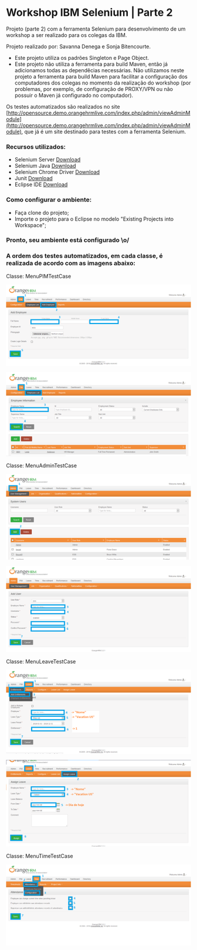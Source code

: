 # Workshop IBM Selenium | Parte 2

Projeto (parte 2) com a ferramenta Selenium para desenvolvimento de um workshop a ser realizado para os colegas da IBM.

Projeto realizado por: Savanna Denega e Sonja Bitencourte.

- Este projeto utiliza os padrões Singleton e Page Object.
- Este projeto não utiliza a ferramenta para build Maven, então já adicionamos todas as dependêcias necessárias. Não utilizamos neste projeto a ferramenta para build Maven para facilitar a configuração dos computadores dos colegas no momento da realização do workshop (por problemas, por exemplo, de configuração de PROXY/VPN ou não possuir o Maven já configurado no computador).

Os testes automatizados são realizados no site [http://opensource.demo.orangehrmlive.com/index.php/admin/viewAdminModule](http://opensource.demo.orangehrmlive.com/index.php/admin/viewAdminModule), que já é um site destinado para testes com a ferramenta Selenium.

### Recursos utilizados:

- Selenium Server [Download](https://www.seleniumhq.org/download/)
- Selenium Java [Download](https://www.seleniumhq.org/download/)
- Selenium Chrome Driver [Download](https://sites.google.com/a/chromium.org/chromedriver/downloads)
- Junit [Download](https://junit.org/junit4/)
- Eclipse IDE [Download](http://www.eclipse.org/downloads/)

### Como configurar o ambiente:

- Faça clone do projeto;
- Importe o projeto para o Eclipse no modelo "Existing Projects into Workspace";

### Pronto, seu ambiente está configurado \o/

### A ordem dos testes automatizados, em cada classe, é realizada de acordo com as imagens abaixo:

Classe: MenuPIMTestCase

![order-tests-project2-1](readme-images/order-tests-project2-1.png)

![order-tests-project2-2](readme-images/order-tests-project2-2.png)

Classe: MenuAdminTestCase

![order-tests-project2-3.1](readme-images/order-tests-project2-3.1.png)

![order-tests-project2-3.2](readme-images/order-tests-project2-3.2.png)

Classe: MenuLeaveTestCase

![order-tests-project2-4](readme-images/order-tests-project2-4.png)

![order-tests-project2-5](readme-images/order-tests-project2-5.png)

Classe: MenuTimeTestCase

![order-tests-project2-6](readme-images/order-tests-project2-6.png)
